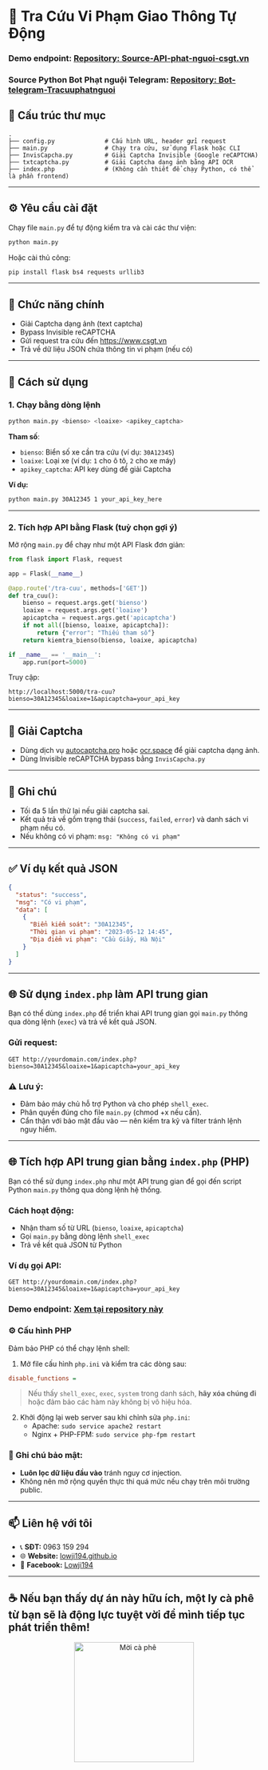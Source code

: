 
# 🚦 Tra Cứu Vi Phạm Giao Thông Tự Động

### Demo endpoint: [Repository: Source-API-phat-nguoi-csgt.vn](https://github.com/lowji194/Source-API-phat-nguoi-csgt.vn)
### Source Python Bot Phạt nguội Telegram: [Repository: Bot-telegram-Tracuuphatnguoi](https://github.com/lowji194/Bot-telegram-Tracuuphatnguoi)

## 📁 Cấu trúc thư mục

```
.
├── config.py              # Cấu hình URL, header gửi request
├── main.py                # Chạy tra cứu, sử dụng Flask hoặc CLI
├── InvisCapcha.py         # Giải Captcha Invisible (Google reCAPTCHA)
├── txtcaptcha.py          # Giải Captcha dạng ảnh bằng API OCR
├── index.php              # (Không cần thiết để chạy Python, có thể là phần frontend)
```

---

## ⚙️ Yêu cầu cài đặt

Chạy file `main.py` để tự động kiểm tra và cài các thư viện:

```bash
python main.py
```

Hoặc cài thủ công:

```bash
pip install flask bs4 requests urllib3
```

---

## 🧠 Chức năng chính

- Giải Captcha dạng ảnh (text captcha)
- Bypass Invisible reCAPTCHA
- Gửi request tra cứu đến https://www.csgt.vn
- Trả về dữ liệu JSON chứa thông tin vi phạm (nếu có)

---

## 🚀 Cách sử dụng

### 1. Chạy bằng dòng lệnh

```bash
python main.py <bienso> <loaixe> <apikey_captcha>
```

**Tham số**:
- `bienso`: Biển số xe cần tra cứu (ví dụ: `30A12345`)
- `loaixe`: Loại xe (ví dụ: `1` cho ô tô, `2` cho xe máy)
- `apikey_captcha`: API key dùng để giải Captcha

**Ví dụ:**

```bash
python main.py 30A12345 1 your_api_key_here
```

---

### 2. Tích hợp API bằng Flask (tuỳ chọn gợi ý)

Mở rộng `main.py` để chạy như một API Flask đơn giản:

```python
from flask import Flask, request

app = Flask(__name__)

@app.route('/tra-cuu', methods=['GET'])
def tra_cuu():
    bienso = request.args.get('bienso')
    loaixe = request.args.get('loaixe')
    apicaptcha = request.args.get('apicaptcha')
    if not all([bienso, loaixe, apicaptcha]):
        return {"error": "Thiếu tham số"}
    return kiemtra_bienso(bienso, loaixe, apicaptcha)

if __name__ == '__main__':
    app.run(port=5000)
```

Truy cập:
```
http://localhost:5000/tra-cuu?bienso=30A12345&loaixe=1&apicaptcha=your_api_key
```

---

## 🔐 Giải Captcha

- Dùng dịch vụ [autocaptcha.pro](https://autocaptcha.pro) hoặc [ocr.space](https://ocr.space/ocrapi) để giải captcha dạng ảnh.
- Dùng Invisible reCAPTCHA bypass bằng `InvisCapcha.py`

---

## 📌 Ghi chú

- Tối đa 5 lần thử lại nếu giải captcha sai.
- Kết quả trả về gồm trạng thái (`success`, `failed`, `error`) và danh sách vi phạm nếu có.
- Nếu không có vi phạm: `msg: "Không có vi phạm"`

---

## ✅ Ví dụ kết quả JSON

```json
{
  "status": "success",
  "msg": "Có vi phạm",
  "data": [
    {
      "Biển kiểm soát": "30A12345",
      "Thời gian vi phạm": "2023-05-12 14:45",
      "Địa điểm vi phạm": "Cầu Giấy, Hà Nội"
    }
  ]
}
```

---

## 🌐 Sử dụng `index.php` làm API trung gian

Bạn có thể dùng `index.php` để triển khai API trung gian gọi `main.py` thông qua dòng lệnh (`exec`) và trả về kết quả JSON.


### Gửi request:

```
GET http://yourdomain.com/index.php?bienso=30A12345&loaixe=1&apicaptcha=your_api_key
```

### ⚠️ Lưu ý:

- Đảm bảo máy chủ hỗ trợ Python và cho phép `shell_exec`.
- Phân quyền đúng cho file `main.py` (chmod +x nếu cần).
- Cẩn thận với bảo mật đầu vào — nên kiểm tra kỹ và filter tránh lệnh nguy hiểm.

---

## 🌐 Tích hợp API trung gian bằng `index.php` (PHP)

Bạn có thể sử dụng `index.php` như một API trung gian để gọi đến script Python `main.py` thông qua dòng lệnh hệ thống.

### Cách hoạt động:
- Nhận tham số từ URL (`bienso`, `loaixe`, `apicaptcha`)
- Gọi `main.py` bằng dòng lệnh `shell_exec`
- Trả về kết quả JSON từ Python

### Ví dụ gọi API:

```
GET http://yourdomain.com/index.php?bienso=30A12345&loaixe=1&apicaptcha=your_api_key
```

### Demo endpoint: [Xem tại repository này](https://github.com/lowji194/Source-API-phat-nguoi-csgt.vn)

### ⚙️ Cấu hình PHP

Đảm bảo PHP có thể chạy lệnh shell:

1. Mở file cấu hình `php.ini` và kiểm tra các dòng sau:

```ini
disable_functions =
```

> Nếu thấy `shell_exec`, `exec`, `system` trong danh sách, **hãy xóa chúng đi** hoặc đảm bảo các hàm này không bị vô hiệu hóa.

2. Khởi động lại web server sau khi chỉnh sửa `php.ini`:
   - Apache: `sudo service apache2 restart`
   - Nginx + PHP-FPM: `sudo service php-fpm restart`

### 🔐 Ghi chú bảo mật:
- **Luôn lọc dữ liệu đầu vào** tránh nguy cơ injection.
- Không nên mở rộng quyền thực thi quá mức nếu chạy trên môi trường public.

---

## 📫 Liên hệ với tôi

- 📞 **SĐT:** 0963 159 294
- 🌐 **Website:** [lowji194.github.io](https://lowji194.github.io)
- 📌 **Facebook:** [Lowji194](https://facebook.com/Lowji194)

---

## ☕ Nếu bạn thấy dự án này hữu ích, một ly cà phê từ bạn sẽ là động lực tuyệt vời để mình tiếp tục phát triển thêm!

<p align="center">
  <img src="https://pay.theloi.io.vn/QR.png?text=QR+Code" alt="Mời cà phê" width="240" />
</p>
